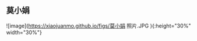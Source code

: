 
## 莫小娟

![image](https://xiaojuanmo.github.io/figs/莫小娟  照片.JPG ){:height="30%" width="30%"}
    
<!--
### 文章

#### 1. [埃雷娜没有爱过谁](https://www.jianshu.com/p/eb4d9c33d7ba)


[![image](http://xiaojuanmo.github.io/figs/人物.jpg)](https://youtu.be/5Vyj1Hqxz8k)
-->
